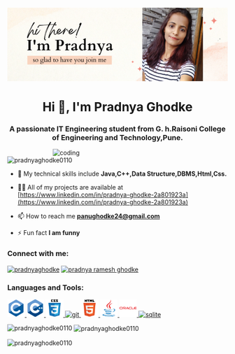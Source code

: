 ![logo](https://github.com/PradnyaGhodke0110/PradnyaGhodke0110/blob/main/I'm%20Pradnya%20(1).png)
<h1 align="center">Hi 👋, I'm Pradnya Ghodke</h1>
<h3 align="center">A passionate IT Engineering student from G. h.Raisoni College of Engineering and Technology,Pune.</h3>
<img align="right" alt="coding" width="400" src="https://tse1.explicit.bing.net/th?id=OIP.v-fD7Gm_N59ipd5qNKzcXQHaFj&pid=Api&P=0">
<p align="left"> <img src="https://komarev.com/ghpvc/?username=pradnyaghodke0110&label=Profile%20views&color=0e75b6&style=flat" alt="pradnyaghodke0110" /> </p>

- 🌱 My technical skills include **Java,C++,Data Structure,DBMS,Html,Css.**

- 👨‍💻 All of my projects are available at [https://www.linkedin.com/in/pradnya-ghodke-2a801923a](https://www.linkedin.com/in/pradnya-ghodke-2a801923a)

- 📫 How to reach me **panughodke24@gmail.com**

- ⚡ Fun fact **I am funny**

<h3 align="left">Connect with me:</h3>
<p align="left">
<a href="https://linkedin.com/in/pradnyaghodke" target="blank"><img align="center" src="https://raw.githubusercontent.com/rahuldkjain/github-profile-readme-generator/master/src/images/icons/Social/linked-in-alt.svg" alt="pradnyaghodke" height="30" width="40" /></a>
<a href="https://www.hackerrank.com/pradnya ramesh ghodke" target="blank"><img align="center" src="https://raw.githubusercontent.com/rahuldkjain/github-profile-readme-generator/master/src/images/icons/Social/hackerrank.svg" alt="pradnya ramesh ghodke" height="30" width="40" /></a>
</p>

<h3 align="left">Languages and Tools:</h3>
<p align="left"> <a href="https://www.cprogramming.com/" target="_blank" rel="noreferrer"> <img src="https://raw.githubusercontent.com/devicons/devicon/master/icons/c/c-original.svg" alt="c" width="40" height="40"/> </a> <a href="https://www.w3schools.com/cpp/" target="_blank" rel="noreferrer"> <img src="https://raw.githubusercontent.com/devicons/devicon/master/icons/cplusplus/cplusplus-original.svg" alt="cplusplus" width="40" height="40"/> </a> <a href="https://www.w3schools.com/css/" target="_blank" rel="noreferrer"> <img src="https://raw.githubusercontent.com/devicons/devicon/master/icons/css3/css3-original-wordmark.svg" alt="css3" width="40" height="40"/> </a> <a href="https://git-scm.com/" target="_blank" rel="noreferrer"> <img src="https://www.vectorlogo.zone/logos/git-scm/git-scm-icon.svg" alt="git" width="40" height="40"/> </a> <a href="https://www.w3.org/html/" target="_blank" rel="noreferrer"> <img src="https://raw.githubusercontent.com/devicons/devicon/master/icons/html5/html5-original-wordmark.svg" alt="html5" width="40" height="40"/> </a> <a href="https://www.java.com" target="_blank" rel="noreferrer"> <img src="https://raw.githubusercontent.com/devicons/devicon/master/icons/java/java-original.svg" alt="java" width="40" height="40"/> </a> <a href="https://www.oracle.com/" target="_blank" rel="noreferrer"> <img src="https://raw.githubusercontent.com/devicons/devicon/master/icons/oracle/oracle-original.svg" alt="oracle" width="40" height="40"/> </a> <a href="https://www.sqlite.org/" target="_blank" rel="noreferrer"> <img src="https://www.vectorlogo.zone/logos/sqlite/sqlite-icon.svg" alt="sqlite" width="40" height="40"/> </a> </p>

<p><img align="left" src="https://github-readme-stats.vercel.app/api/top-langs?username=pradnyaghodke0110&show_icons=true&locale=en&layout=compact" alt="pradnyaghodke0110" /></p>

<p>&nbsp;<img align="center" src="https://github-readme-stats.vercel.app/api?username=pradnyaghodke0110&show_icons=true&locale=en" alt="pradnyaghodke0110" /></p>

<p><img align="center" src="https://github-readme-streak-stats.herokuapp.com/?user=pradnyaghodke0110&" alt="pradnyaghodke0110" /></p>


